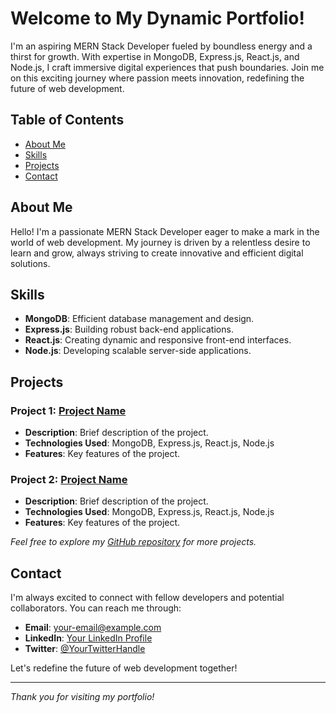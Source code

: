 # Welcome to My Dynamic Portfolio!

I'm an aspiring MERN Stack Developer fueled by boundless energy and a thirst for growth. With expertise in MongoDB, Express.js, React.js, and Node.js, I craft immersive digital experiences that push boundaries. Join me on this exciting journey where passion meets innovation, redefining the future of web development.

## Table of Contents

- [About Me](#about-me)
- [Skills](#skills)
- [Projects](#projects)
- [Contact](#contact)

## About Me

Hello! I'm a passionate MERN Stack Developer eager to make a mark in the world of web development. My journey is driven by a relentless desire to learn and grow, always striving to create innovative and efficient digital solutions. 

## Skills

- **MongoDB**: Efficient database management and design.
- **Express.js**: Building robust back-end applications.
- **React.js**: Creating dynamic and responsive front-end interfaces.
- **Node.js**: Developing scalable server-side applications.

## Projects

### Project 1: [Project Name](link-to-project)
- **Description**: Brief description of the project.
- **Technologies Used**: MongoDB, Express.js, React.js, Node.js
- **Features**: Key features of the project.

### Project 2: [Project Name](link-to-project)
- **Description**: Brief description of the project.
- **Technologies Used**: MongoDB, Express.js, React.js, Node.js
- **Features**: Key features of the project.

*Feel free to explore my [GitHub repository](link-to-github) for more projects.*

## Contact

I'm always excited to connect with fellow developers and potential collaborators. You can reach me through:

- **Email**: [your-email@example.com](mailto:your-email@example.com)
- **LinkedIn**: [Your LinkedIn Profile](link-to-linkedin)
- **Twitter**: [@YourTwitterHandle](link-to-twitter)

Let's redefine the future of web development together!

---

*Thank you for visiting my portfolio!*


